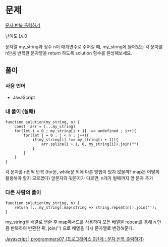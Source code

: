 # 문제

[문자 반복 출력하기](https://school.programmers.co.kr/learn/courses/30/lessons/120825)

난이도 Lv.0

문자열 my_string과 정수 n이 매개변수로 주어질 때, my_string에 들어있는 각 문자를 n만큼 반복한 문자열을 return 하도록 solution 함수를 완성해보세요.

## 풀이

### 사용 언어

- JavaScript

### 내 풀이 (실패)

```
function solution(my_string, n) {
    const  arr = [...my_string]
    for(let i = 0 ; my_string[i + 1] !== undefined ; i++){
        for(let j = 0 ; j < n ; j++){
            if(my_string[i] !== my_string[i + 1]){
                arr.splice(i + 1, 0, my_string[i]).join("")
            }
        }
    }
}
```

각 문자를 n번씩 반복 (for문, while문 외에 다른 방법이 있지 않을까? map은 어떻게 활용해야 할지 모르겠다)
앞문자와 뒷문자가 다르면, n개가 될때까지 앞 문자 추가

### 다른 사람의 풀이

```
function solution(my_string, n) {
    return [...my_string].map(string => string.repeat(n)).join('');
}
```

my_string을 배열로 변환 후 map메서드를 사용하여 모든 배열을 repeat를 통해 n 만큼 반복하여 반환한 뒤,
join('') 으로 배열을 다시 문자열로 변경해준다.

[Javascript | programmers07 (프로그래머스 0단계 : 문자 반복 출력하기)](https://dogcoding.tistory.com/20)
